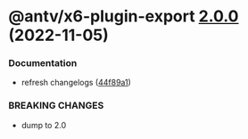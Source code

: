 # @antv/x6-plugin-export [2.0.0](https://github.com/antvis/x6/compare/@antv/x6-plugin-export@1.0.1...@antv/x6-plugin-export@2.0.0) (2022-11-05)


### Documentation

* refresh changelogs ([44f89a1](https://github.com/antvis/x6/commit/44f89a1e1a85513a9bf548be87be38e3cdc82574))


### BREAKING CHANGES

* dump to 2.0
